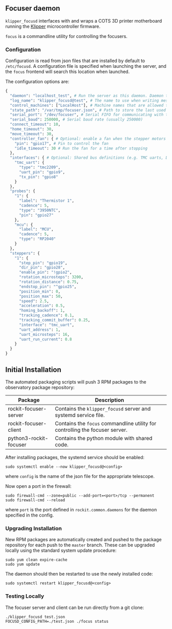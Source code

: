 ## Focuser daemon

`klipper_focusd` interfaces with and wraps a COTS 3D printer motherboard running the [Klipper](https://github.com/Klipper3d/klipper) microcontroller firmware.

`focus` is a commandline utility for controlling the focusers.

### Configuration

Configuration is read from json files that are installed by default to `/etc/focusd`.
A configuration file is specified when launching the server, and the `focus` frontend will search this location when launched.

The configuration options are:
```python
{
  "daemon": "localhost_test", # Run the server as this daemon. Daemon types are registered in `rockit.common.daemons`.
  "log_name": "klipper_focusd@test", # The name to use when writing messages to the observatory log.
  "control_machines": ["LocalHost"], # Machine names that are allowed to control (rather than just query) state. Machine names are registered in `rockit.common.IP`.
  "state_path": "/var/tmp/focuser.json", # Path to store the last used focus positions across restarts
  "serial_port": "/dev/focuser", # Serial FIFO for communicating with the microcontroller
  "serial_baud": 250000, # Serial baud rate (usually 250000)
  "connect_timeout": 10,
  "home_timeout": 30,
  "move_timeout": 30,
  "controller_fan": { # Optional: enable a fan when the stepper motors are active
    "pin": "gpio17", # Pin to control the fan
    "idle_timeout": 30 # Run the fan for a time after stopping
  },
  "interfaces": { # Optional: Shared bus definitions (e.g. TMC uarts, DS2484 I2C-1wire bridges)
    "tmc_uart": {
      "type": "tmc2209",
      "uart_pin": "gpio9",
      "tx_pin": "gpio8"
    }
  },
  "probes": {
    "1": {
      "label": "Thermistor 1",
      "cadence": 5,
      "type": "3950NTC",
      "pin": "gpio27"
    },
    "mcu": {
      "label": "MCU",
      "cadence": 5,
      "type": "RP2040"
    }
  },
  "steppers": {
    "1": {
      "step_pin": "gpio19",
      "dir_pin": "gpio28",
      "enable_pin": "!gpio2",
      "rotation_microsteps": 3200,
      "rotation_distance": 0.75,
      "endstop_pin": "^gpio25",
      "position_min": 0,
      "position_max": 50,
      "speed": 2.5,
      "acceleration": 0.5,
      "homing_backoff": 1,
      "tracking_cadence": 0.1,
      "tracking_commit_buffer": 0.25,
      "interface": "tmc_uart",
      "uart_address": 1,
      "uart_microsteps": 16,
      "uart_run_current": 0.8
    }
  }
}
```
## Initial Installation

The automated packaging scripts will push 3 RPM packages to the observatory package repository:

| Package                       | Description                                                                  |
|-------------------------------|------------------------------------------------------------------------------|
| rockit-focuser-server         | Contains the `klipper_focusd` server and systemd service file.               |
| rockit-focuser-client         | Contains the `focus` commandline utility for controlling the focuser server. |
| python3-rockit-focuser        | Contains the python module with shared code.                                 |

After installing packages, the systemd service should be enabled:

```
sudo systemctl enable --now klipper_focusd@<config>
```

where `config` is the name of the json file for the appropriate telescope.

Now open a port in the firewall:
```
sudo firewall-cmd --zone=public --add-port=<port>/tcp --permanent
sudo firewall-cmd --reload
```
where `port` is the port defined in `rockit.common.daemons` for the daemon specified in the config.

### Upgrading Installation

New RPM packages are automatically created and pushed to the package repository for each push to the `master` branch.
These can be upgraded locally using the standard system update procedure:
```
sudo yum clean expire-cache
sudo yum update
```

The daemon should then be restarted to use the newly installed code:
```
sudo systemctl restart klipper_focusd@<config>
```

### Testing Locally

The focuser server and client can be run directly from a git clone:
```
./klipper_focusd test.json
FOCUSD_CONFIG_PATH=./test.json ./focus status
```
